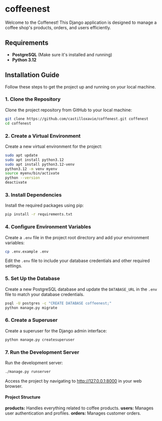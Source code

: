 # coffeenest

Welcome to the Coffenest! This Django application is designed to manage a coffee shop's products, orders, and users efficiently.

## Requirements

- **PostgreSQL** (Make sure it's installed and running)
- **Python 3.12**

## Installation Guide

Follow these steps to get the project up and running on your local machine.

### 1. Clone the Repository

Clone the project repository from GitHub to your local machine:

```bash
git clone https://github.com/castilloxavie/coffenest.git coffenest
cd coffenest
```

### 2. Create a Virtual Environment
Create a new virtual environment for the project:

```bash
sudo apt update
sudo apt install python3.12
sudo apt install python3.12-venv
python3.12 -m venv myenv
source myenv/bin/activate
python --version
deactivate
```

### 3. Install Dependencies

Install the required packages using pip:

```bash
pip install -r requirements.txt
```

### 4. Configure Environment Variables
Create a `.env` file in the project root directory and add your environment variables:

```bash
cp .env.example .env
```
Edit the `.env` file to include your database credentials and other required settings.

### 5. Set Up the Database

Create a new PostgreSQL database and update the `DATABASE_URL` in the `.env` file to match
your database credentials.

```bash
psql -U postgres -c "CREATE DATABASE coffeenest;"
python manage.py migrate
```

### 6. Create a Superuser
Create a superuser for the Django admin interface:

```bash
python manage.py createsuperuser
```

### 7. Run the Development Server
Run the development server:

```bash
./manage.py runserver
```

Access the project by navigating to http://127.0.0.1:8000 in your web browser.

#### Project Structure
**products:** Handles everything related to coffee products.
**users:** Manages user authentication and profiles.
**orders:** Manages customer orders.

